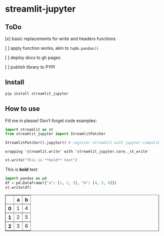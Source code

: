 streamlit-jupyter
================

<!-- WARNING: THIS FILE WAS AUTOGENERATED! DO NOT EDIT! -->

## ToDo

\[x\] basic replacements for write and headers functions

\[ \] apply function works, akin to `tqdm.pandas()`

\[ \] deploy docs to gh pages

\[ \] publish library to PYPI

## Install

``` sh
pip install streamlit_jupyter
```

## How to use

Fill me in please! Don’t forget code examples:

``` python
import streamlit as st
from streamlit_jupyter import StreamlitPatcher

StreamlitPatcher().jupyter() # register streamlit with jupyter-compatible wrappers
```

    wrapping 'streamlit.write' with 'streamlit_jupyter.core._st_write'

``` python
st.write("This is **bold** text")
```

This is **bold** text

``` python
import pandas as pd
df = pd.DataFrame({"a": [1, 2, 3], "b": [4, 5, 6]})
st.write(df)
```

<div>
<style scoped>
    .dataframe tbody tr th:only-of-type {
        vertical-align: middle;
    }

    .dataframe tbody tr th {
        vertical-align: top;
    }

    .dataframe thead th {
        text-align: right;
    }
</style>
<table border="1" class="dataframe">
  <thead>
    <tr style="text-align: right;">
      <th></th>
      <th>a</th>
      <th>b</th>
    </tr>
  </thead>
  <tbody>
    <tr>
      <th>0</th>
      <td>1</td>
      <td>4</td>
    </tr>
    <tr>
      <th>1</th>
      <td>2</td>
      <td>5</td>
    </tr>
    <tr>
      <th>2</th>
      <td>3</td>
      <td>6</td>
    </tr>
  </tbody>
</table>
</div>
